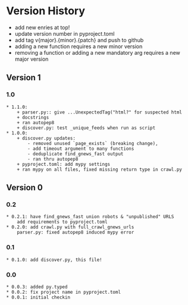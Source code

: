 # Version History

* add new enries at top!
* update version number in pyproject.toml
* add tag v{major}.{minor}.{patch} and push to github
* adding a new function requires a new minor version
* removing a function or adding a new mandatory arg requires a new major version

## Version 1

### 1.0
	* 1.1.0:
		+ parser.py:: give ...UnexpectedTag("html?" for suspected html
		+ docstrings
		+ ran autopep8
		+ discover.py: test _unique_feeds when run as script
	* 1.0.0:
		+ discover.py updates:
			- removed unused `page_exists` (breaking change),
			- add timeout argument to many functions
			- deduplicate find_gnews_fast output
			- ran thru autopep8
		+ pyproject.toml: add mypy settings
		+ ran mypy on all files, fixed missing return type in crawl.py

## Version 0

### 0.2

	* 0.2.1: have find_gnews_fast union robots & "unpublished" URLS
		add requirements to pyproject.toml
	* 0.2.0: add crawl.py with full_crawl_gnews_urls
		parser.py: fixed autopep8 induced mypy error

### 0.1
	* 0.1.0: add discover.py, this file!

### 0.0

	* 0.0.3: added py.typed
	* 0.0.2: fix project name in pyproject.toml
	* 0.0.1: initial checkin

